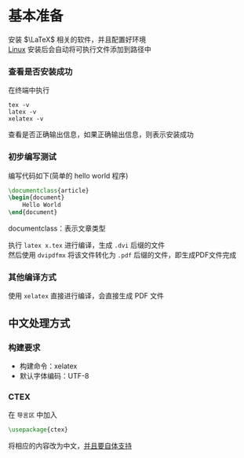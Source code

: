 # 基本准备

安装 $\LaTeX$ 相关的软件，并且配置好环境\
[Linux](../../嵌入式系统/操作系统/Linux/Linux_Source.md) 安装后会自动将可执行文件添加到路径中

### 查看是否安装成功

在终端中执行

```shell
tex -v
latex -v
xelatex -v
```

查看是否正确输出信息，如果正确输出信息，则表示安装成功

### 初步编写测试

编写代码如下(简单的 hello world 程序)

```tex
\documentclass{article}
\begin{document}
	Hello World
\end{document}
```

documentclass：表示文章类型

执行 `latex x.tex` 进行编译，生成 `.dvi` 后缀的文件\
然后使用 `dvipdfmx` 将该文件转化为 `.pdf` 后缀的文件，即生成PDF文件完成

### 其他编译方式

使用 `xelatex` 直接进行编译，会直接生成 PDF 文件

##  中文处理方式

### 构建要求

- 构建命令：xelatex
- 默认字体编码：UTF-8

### CTEX

在 `导言区` 中加入

```tex
\usepackage{ctex}
```

将相应的内容改为中文，<u>并且要自体支持</u>


